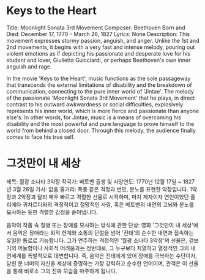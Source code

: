 # Keys to the Heart

Title: Moonlight Sonata 3rd Movement
Composer: Beethoven
Born and Died: December 17, 1770 – March 26, 1827
Lyrics: None
Description: This movement expresses stormy passion, anguish, and anger. Unlike the 1st and 2nd movements, it begins with a very fast and intense melody, pouring out violent emotions as if depicting his passionate and desperate love for his student and lover, Giulietta Guicciardi, or perhaps Beethoven's own inner anguish and rage.

In the movie 'Keys to the Heart', music functions as the sole passageway that transcends the external limitations of disability and the breakdown of communication, connecting to the pure inner world of 'Jintae'. The melody of the passionate 'Moonlight Sonata 3rd Movement' that he plays, in direct contrast to his outward awkwardness or social difficulties, explosively represents his inner world, which is more fierce and passionate than anyone else's. In other words, for Jintae, music is a means of overcoming his disability and the most powerful and pure language to prove himself to the world from behind a closed door. Through this melody, the audience finally comes to face his true self.

# 그것만이 내 세상

제목: 월광 소나타 3악장
작곡가: 베토벤
출생 및 사망연도:  1770년 12월 17일 ~ 1827년 3월 26일
가사: 없음
줄거리: 폭풍 같은 격정과 번민, 분노를 표현한 악장입니다. 1악장과 2악장과 달리 매우 빠르고 격렬한 선율로 시작하며, 마치 제자이자 연인이었던 줄리에타 귀차르디와의 격정적이고 절망적인 사랑, 혹은 베토벤의 내면의 고뇌와 분노를 묘사하는 듯한 격렬한 감정을 쏟아냅니다. 

음악이 작품 속 질병 또는 장애를 묘사하는 방식에 관한 단상: 영화 '그것만이 내 세상'에서 음악은 장애라는 외적 한계와 소통의 단절을 넘어 '진태'의 순수한 내면과 접속하는 유일한 통로로 기능합니다. 그가 연주하는 격정적인 '월광 소나타 3악장'의 선율은, 겉보기의 어눌함이나 사회적 어려움과는 정반대로, 그 누구보다 치열하고 열정적인 그의 내면세계를 폭발적으로 대변합니다. 즉, 음악은 진태에게 있어 장애를 극복하는 수단이자, 닫힌 문 너머의 자신을 세상에 증명하는 가장 강력하고 순수한 언어이며, 관객은 이 선율을 통해 비로소 그의 진짜 모습을 마주하게 됩니다.
